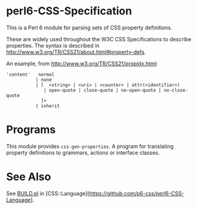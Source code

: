perl6-CSS-Specification
=======================
This is a Perl 6 module for parsing sets of CSS property definitions.

These are widely used throughout the W3C CSS Specifications to describe properties.
The syntax is described in http://www.w3.org/TR/CSS21/about.html#property-defs.

An example, from http://www.w3.org/TR/CSS21/propidx.html:

    'content'	normal
               | none
               | [  <string> | <uri> | <counter> | attr(<identifier>)
                  | open-quote | close-quote | no-open-quote | no-close-quote
                 ]+
               | inherit


Programs
========
This module provides `css-gen-properties`. A program for translating property definitions
to grammars, actions or interface classes.

See Also
========
See [BUILD.pl](https://github.com/p6-css/perl6-CSS-Language/blob/master/BUILD.pl) in [CSS::Language](https://github.com/p6-css/perl6-CSS-Language].

